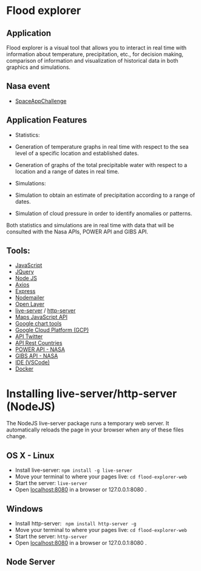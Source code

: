 # Flood explorer
## Application
Flood explorer is a visual tool that allows you to interact in real time with information about temperature, precipitation, etc., for decision making, comparison of information and visualization of historical data in both graphics and simulations.

## Nasa event
+ [SpaceAppChallenge](https://2019.spaceappschallenge.org/challenges/earths-oceans/rising-water/teams/space-shooters/project)

## Application Features
+ Statistics:
+ Generation of temperature graphs in real time with respect to the sea level of a specific location and established dates.
+ Generation of graphs of the total precipitable water with respect to a location and a range of dates in real time.

+ Simulations:
+ Simulation to obtain an estimate of precipitation according to a range of dates.
+ Simulation of cloud pressure in order to identify anomalies or patterns.

Both statistics and simulations are in real time with data that will be consulted with the Nasa APIs, POWER API and GIBS API.
## Tools:
+ [JavaScript](https://developer.mozilla.org/es/docs/Learn/JavaScript/First_steps/Qu%C3%A9_es_JavaScript)
+ [JQuery](https://jquery.com/)
+ [Node JS](https://nodejs.org/es/docs/)
+ [Axios](https://github.com/axios/axios#axios)
+ [Express](https://expressjs.com/es/)
+ [Nodemailer](https://nodemailer.com/about/)
+ [Open Layer](http://openlayers.org)
+ [live-server](https://www.npmjs.com/package/live-server) / [http-server](https://www.npmjs.com/package/http-server)
+ [Maps JavaScript API](https://developers.google.com/maps/documentation/javascript/tutorial)
+ [Google chart tools](https://developers.google.com/chart)
+ [Google Cloud Platform (GCP)](https://cloud.google.com/)
+ [API Twitter](https://developer.twitter.com/en/docs/basics/getting-started)
+ [API Rest Countries](https://github.com/apilayer/restcountries#rest-countries)
+ [POWER API - NASA](https://power.larc.nasa.gov/docs/v1/)
+ [GIBS API - NASA](https://wiki.earthdata.nasa.gov/display/GIBS)
+ [IDE (VSCode)](https://code.visualstudio.com/docs)
+ [Docker](https://www.docker.com/get-started)


# Installing live-server/http-server (NodeJS)

The NodeJS live-server package runs a temporary web server. It automatically reloads the page in your browser when any of these files change.

## OS X - Linux
+ Install live-server: `npm install -g live-server`
+ Move your terminal to where your pages live: `cd flood-explorer-web`
+ Start the server: `live-server `
+ Open [localhost:8080](localhost:8080) in a browser or 127.0.0.1:8080 .

## Windows
+ Install http-server: ` npm install http-server -g`
+ Move your terminal to where your pages live: `cd flood-explorer-web`
+ Start the server: `http-server `
+ Open [localhost:8080](localhost:8080) in a browser or 127.0.0.1:8080 .


## Node Server
